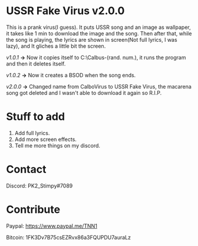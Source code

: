 # USSR Fake Virus v2.0.0
This is a prank virus(I guess). It puts USSR song and an image as wallpaper, it takes like 1 min to download the image and the song. Then after that, while the song is playing, the lyrics are shown in screen(Not full lyrics, I was lazy), and It gliches a little bit the screen. 

*v1.0.1* **->** Now it copies itself to C:\Calbus-(rand. num.), it runs the program and then it deletes itself.

*v1.0.2* **->** Now it creates a BSOD when the song ends.

*v2.0.0* **->** Changed name from CalboVirus to USSR Fake Virus, the macarena song got deleted and I wasn't able to download it again so R.I.P.

# Stuff to add
1. Add full lyrics.
2. Add more screen effects.
3. Tell me more things on my discord.

# Contact
Discord: PK2_Stimpy#7089

# Contribute
Paypal: https://www.paypal.me/TNN1

Bitcoin: 1FK3Dv7B75csEZRvx86a3FQUPDU7auraLz

